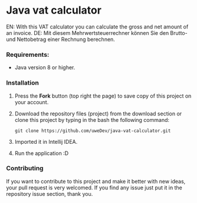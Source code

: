 # Java vat calculator

EN: With this VAT calculator you can calculate the gross and net amount of an invoice. 
DE: Mit diesem Mehrwertsteuerrechner können Sie den Brutto- und Nettobetrag einer Rechnung berechnen.

### Requirements:
* Java version 8 or higher.

### Installation
1. Press the **Fork** button (top right the page) to save copy of this project on your account.

2. Download the repository files (project) from the download section or clone this project by typing in the bash the following command:

       git clone https://github.com/uweDev/java-vat-calculator.git
3. Imported it in Intellij IDEA.
4. Run the application :D

### Contributing
If you want to contribute to this project and make it better with new ideas, your pull request is very welcomed.
If you find any issue just put it in the repository issue section, thank you.
